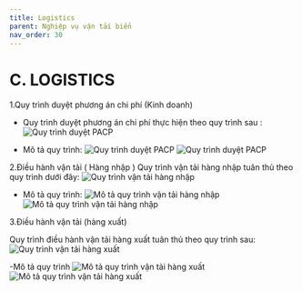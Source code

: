 ```yaml
---
title: Logistics
parent: Nghiệp vụ vận tải biển
nav_order: 30
---
```


# C. LOGISTICS

1.Quy trình duyệt phương án chi phí (Kinh doanh)
- Quy trình duyệt phương án chi phí thực hiện theo quy trình sau :
![Quy trình duyệt PACP](../../../../../assets/images/quytrinh-duyet-cpkd.png)

- Mô tả quy trình:
![Quy trình duyệt PACP](../../../../../assets/images/mota-quytrinh-duyet-cpkd.png)
![Quy trình duyệt PACP](../../../../../assets/images/mota-quytrinh-duyet-cpkd-2.png)

2.Điều hành vận tải ( Hàng nhập )
Quy trình vận tải hàng nhập tuân thủ theo quy trình dưới đây:
![Quy trình vận tải hàng nhập](../../../../../assets/images/quy-trinh-dieu-hanh-van-tai-hang-nhap.png)

- Mô tả quy trình:
![Mô tả quy trình vận tải hàng nhập](../../../../../assets/images/mo-ta-quy-trinh-dieu-hanh-van-tai-hang-nhap.png)
![Mô tả quy trình vận tải hàng nhập](../../../../../assets/images/mo-ta-quy-trinh-dieu-hanh-van-tai-hang-nhap-2.png)

3.Điều hành vận tải (hàng xuất)

Quy trình điều hành vận tải hàng xuất tuân thủ theo quy trình sau:
![Quy trình vận tải hàng xuất](../../../../../assets/images/dieu-hanh-van-tai-hang-xuat.png)

-Mô tả quy trình
![Mô tả quy trình vận tải hàng xuất](../../../../../assets/images/mo-ta-dieu-hanh-van-tai-hang-xuat.png)
![Mô tả quy trình vận tải hàng xuất](../../../../../assets/images/mo-ta-dieu-hanh-van-tai-hang-xuat-1.png)
